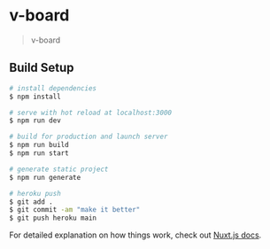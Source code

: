 # v-board

> v-board

## Build Setup

```bash
# install dependencies
$ npm install

# serve with hot reload at localhost:3000
$ npm run dev

# build for production and launch server
$ npm run build
$ npm run start

# generate static project
$ npm run generate

# heroku push
$ git add .
$ git commit -am "make it better"
$ git push heroku main
```

For detailed explanation on how things work, check out [Nuxt.js docs](https://nuxtjs.org).

